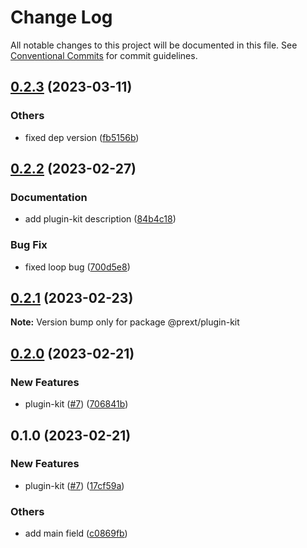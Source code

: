 # Change Log

All notable changes to this project will be documented in this file.
See [Conventional Commits](https://conventionalcommits.org) for commit guidelines.

## [0.2.3](https://github.com/do4ng/prext/compare/@prext/plugin-kit@0.2.2...@prext/plugin-kit@0.2.3) (2023-03-11)


### Others

* fixed dep version ([fb5156b](https://github.com/do4ng/prext/commit/fb5156badca1c5d20ff5ec4d381bd954ed0f0f78))



## [0.2.2](https://github.com/do4ng/prext/compare/@prext/plugin-kit@0.2.1...@prext/plugin-kit@0.2.2) (2023-02-27)


### Documentation

* add plugin-kit description ([84b4c18](https://github.com/do4ng/prext/commit/84b4c18df365fa067d3a4dc3e8f06e7d0ca5d5c3))


### Bug Fix

* fixed loop bug ([700d5e8](https://github.com/do4ng/prext/commit/700d5e8d5fcd39a3db889e1bd59b3f1d7808e194))




## [0.2.1](https://github.com/do4ng/prext/compare/@prext/plugin-kit@0.2.0...@prext/plugin-kit@0.2.1) (2023-02-23)

**Note:** Version bump only for package @prext/plugin-kit





## [0.2.0](https://github.com/do4ng/prext/compare/@prext/plugin-kit@0.1.0...@prext/plugin-kit@0.2.0) (2023-02-21)


### New Features

* plugin-kit ([#7](https://github.com/do4ng/prext/issues/7)) ([706841b](https://github.com/do4ng/prext/commit/706841b9ea333f529a5d5f8533e449b3c427f326))



## 0.1.0 (2023-02-21)


### New Features

* plugin-kit ([#7](https://github.com/do4ng/prext/issues/7)) ([17cf59a](https://github.com/do4ng/prext/commit/17cf59a0cc5d5747fcd3dbfc606e427ff1eb3df1))


### Others

* add main field ([c0869fb](https://github.com/do4ng/prext/commit/c0869fbbd23a46e70264b05b0c11cbe4c7b71a07))
